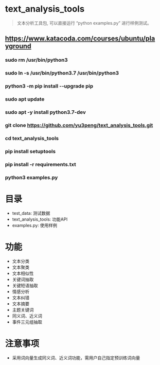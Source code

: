 # text_analysis_tools
> 文本分析工具包, 可以直接运行 “python examples.py” 进行样例测试。

## https://www.katacoda.com/courses/ubuntu/playground
### sudo rm /usr/bin/python3
### sudo ln -s /usr/bin/python3.7 /usr/bin/python3
### python3 -m pip install --upgrade pip
### sudo apt update
### sudo apt -y install python3.7-dev
### git clone https://github.com/yu3peng/text_analysis_tools.git
### cd text_analysis_tools 
### pip install setuptools
### pip install -r requirements.txt
### python3 examples.py

# 目录
- test_data: 测试数据
- text_analysis_tools: 功能API
- examples.py: 使用样例


# 功能
- 文本分类
- 文本聚类
- 文本相似性
- 关键词抽取
- 关键短语抽取
- 情感分析
- 文本纠错
- 文本摘要
- 主题关键词
- 同义词、近义词
- 事件三元组抽取

# 注意事项
- 采用词向量生成同义词、近义词功能，需用户自己指定预训练词向量
